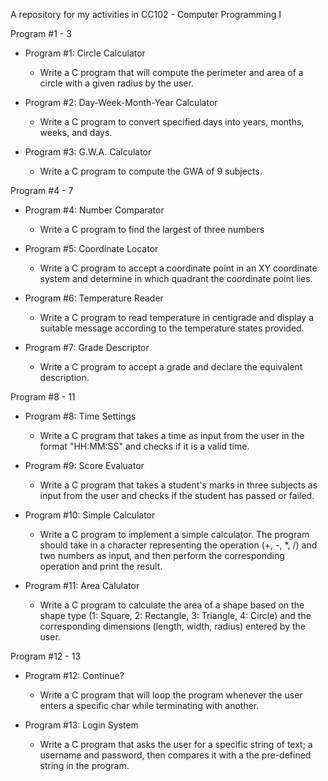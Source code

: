 A repository for my activities in CC102 - Computer Programming I

Program #1 - 3
- Program #1: Circle Calculator
    - Write a C program that will compute the perimeter and area of a circle with a
      given radius by the user.
      
- Program #2: Day-Week-Month-Year Calculator
    - Write a C program to convert specified days into years, months, weeks, and
      days.
      
- Program #3: G.W.A. Calculator
    - Write a C program to compute the GWA of 9 subjects.

Program #4 - 7
- Program #4: Number Comparator
    - Write a C program to find the largest of three numbers

- Program #5: Coordinate Locator
    - Write a C program to accept a coordinate point in an XY coordinate system and
      determine in which quadrant the coordinate point lies.

- Program #6: Temperature Reader
    - Write a C program to read temperature in centigrade and display a suitable message
      according to the temperature states provided.

- Program #7: Grade Descriptor
    - Write a C program to accept a grade and declare the equivalent description.

Program #8 - 11
 - Program #8: Time Settings
    - Write a C program that takes a time as input from the user in the format "HH:MM:SS"
      and checks if it is a valid time.

 - Program #9: Score Evaluator
    - Write a C program that takes a student's marks in three subjects as input from the
      user and checks if the student has passed or failed.

 - Program #10: Simple Calculator
    - Write a C program to implement a simple calculator. The program should take in a
      character representing the operation (+, -, *, /) and two numbers as input, and
      then perform the corresponding operation and print the result.

 - Program #11: Area Calulator
    - Write a C program to calculate the area of a shape based on the shape type
      (1: Square, 2: Rectangle, 3: Triangle, 4: Circle) and the corresponding dimensions
      (length, width, radius) entered by the user.

Program #12 - 13
 - Program #12: Continue?
    - Write a C program that will loop the program whenever the user enters a specific char
      while terminating with another.

 - Program #13: Login System
    - Write a C program that asks the user for a specific string of text; a username and
      password, then compares it with a the pre-defined string in the program.

